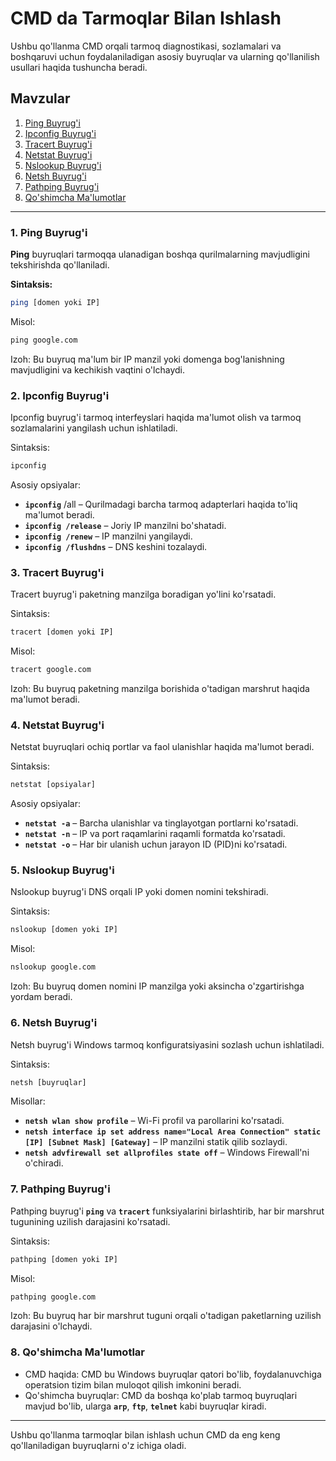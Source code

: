 # CMD da Tarmoqlar Bilan Ishlash

Ushbu qo'llanma CMD orqali tarmoq diagnostikasi, sozlamalari va boshqaruvi uchun foydalaniladigan asosiy buyruqlar va ularning qo'llanilish usullari haqida tushuncha beradi.

## Mavzular

1. [Ping Buyrug'i](#ping-buyrug-i)
2. [Ipconfig Buyrug'i](#ipconfig-buyrug-i)
3. [Tracert Buyrug'i](#tracert-buyrug-i)
4. [Netstat Buyrug'i](#netstat-buyrug-i)
5. [Nslookup Buyrug'i](#nslookup-buyrug-i)
6. [Netsh Buyrug'i](#netsh-buyrug-i)
7. [Pathping Buyrug'i](#pathping-buyrug-i)
8. [Qo'shimcha Ma'lumotlar](#qo-shimcha-ma-lumotlar)

---
### 1. Ping Buyrug'i

**Ping** buyruqlari tarmoqqa ulanadigan boshqa qurilmalarning mavjudligini tekshirishda qo'llaniladi.

**Sintaksis:**
```bash
ping [domen yoki IP]
```
Misol:
```cmd
ping google.com
```
Izoh: Bu buyruq ma'lum bir IP manzil yoki domenga bog'lanishning mavjudligini va kechikish vaqtini o'lchaydi.

### 2. Ipconfig Buyrug'i
Ipconfig buyrug'i tarmoq interfeyslari haqida ma'lumot olish va tarmoq sozlamalarini yangilash uchun ishlatiladi.

Sintaksis:

```cmd
ipconfig
```
Asosiy opsiyalar:
 - **`ipconfig`** /all – Qurilmadagi barcha tarmoq adapterlari haqida to'liq ma'lumot beradi.
 - **`ipconfig /release`** – Joriy IP manzilni bo'shatadi.
 - **`ipconfig /renew`** – IP manzilni yangilaydi.
 - **`ipconfig /flushdns`** – DNS keshini tozalaydi.
### 3. Tracert Buyrug'i
Tracert buyrug'i paketning manzilga boradigan yo'lini ko'rsatadi.

Sintaksis:

```cmd
tracert [domen yoki IP]
```
Misol:

```cmd
tracert google.com
```
Izoh: Bu buyruq paketning manzilga borishida o'tadigan marshrut haqida ma'lumot beradi.

### 4. Netstat Buyrug'i
Netstat buyruqlari ochiq portlar va faol ulanishlar haqida ma'lumot beradi.

Sintaksis:

```cmd
netstat [opsiyalar]
```
Asosiy opsiyalar:
 - **`netstat -a`** – Barcha ulanishlar va tinglayotgan portlarni ko'rsatadi.
 - **`netstat -n`** – IP va port raqamlarini raqamli formatda ko'rsatadi.
 - **`netstat -o`** – Har bir ulanish uchun jarayon ID (PID)ni ko'rsatadi.
### 5. Nslookup Buyrug'i
Nslookup buyrug'i DNS orqali IP yoki domen nomini tekshiradi.

Sintaksis:

```cmd
nslookup [domen yoki IP]
```
Misol:

```cmd
nslookup google.com
```
Izoh: Bu buyruq domen nomini IP manzilga yoki aksincha o'zgartirishga yordam beradi.

### 6. Netsh Buyrug'i
Netsh buyrug'i Windows tarmoq konfiguratsiyasini sozlash uchun ishlatiladi.

Sintaksis:

```cmd
netsh [buyruqlar]
```
Misollar:
 - **`netsh wlan show profile`** – Wi-Fi profil va parollarini ko'rsatadi.
 - **`netsh interface ip set address name="Local Area Connection" static [IP] [Subnet Mask] [Gateway]`** – IP manzilni statik qilib sozlaydi.
 - **`netsh advfirewall set allprofiles state off`** – Windows Firewall'ni o'chiradi.
### 7. Pathping Buyrug'i
Pathping buyrug'i **`ping`** va **`tracert`** funksiyalarini birlashtirib, har bir marshrut tugunining uzilish darajasini ko'rsatadi.

Sintaksis:

```cmd
pathping [domen yoki IP]
```
Misol:

```cmd
pathping google.com
```
Izoh: Bu buyruq har bir marshrut tuguni orqali o'tadigan paketlarning uzilish darajasini o'lchaydi.

### 8. Qo'shimcha Ma'lumotlar
 - CMD haqida: CMD bu Windows buyruqlar qatori bo'lib, foydalanuvchiga operatsion tizim bilan muloqot qilish imkonini beradi.
 - Qo'shimcha buyruqlar: CMD da boshqa ko'plab tarmoq buyruqlari mavjud bo'lib, ularga **`arp`**, **`ftp`**, **`telnet`** kabi buyruqlar kiradi.

---
Ushbu qo'llanma tarmoqlar bilan ishlash uchun CMD da eng keng qo'llaniladigan buyruqlarni o'z ichiga oladi.
